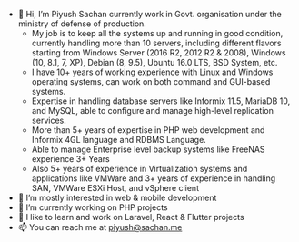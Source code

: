 - 👋 Hi, I’m Piyush Sachan currently work in Govt. organisation under the ministry of defense of production. 
     - My job is to keep all the systems up and running in good condition, currently handling more than 10 servers, including different flavors starting from Windows Server (2016 R2, 2012 R2 & 2008), Windows (10, 8.1, 7, XP), Debian (8, 9.5), Ubuntu 16.0 LTS, BSD System, etc.
     - I have 10+ years of working experience with Linux and Windows operating systems, can work on both command and GUI-based systems.
     - Expertise in handling database servers like Informix 11.5, MariaDB 10, and MySQL, able to configure and manage high-level replication services.
     - More than 5+ years of expertise in PHP web development and Informix 4GL language and RDBMS Language.
     - Able to manage Enterprise level backup systems like FreeNAS experience 3+ Years
     - Also 5+ years of experience in Virtualization systems and applications like VMWare and 3+ years of experience in handling SAN, VMWare ESXi Host, and vSphere client
- 👀 I’m mostly interested in web & mobile development
- 🌱 I’m currently working on PHP projects
- 💞️ I like to learn and work on Laravel, React & Flutter projects
- 📫 You can reach me at piyush@sachan.me

<!---
piyushfgk/piyushfgk is a ✨ special ✨ repository because its `README.md` (this file) appears on your GitHub profile.
You can click the Preview link to take a look at your changes.
--->
